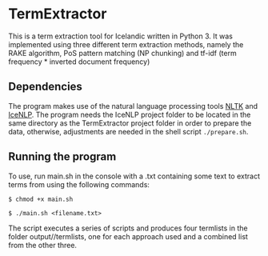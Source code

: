 # TermExtractor

This is a term extraction tool for Icelandic written in Python 3. It was implemented using three different term extraction methods, namely the RAKE algorithm, PoS pattern matching (NP chunking) and tf-idf (term frequency * inverted document frequency)

## Dependencies
The program makes use of the natural language processing tools [NLTK](http://www.nltk.org/) and [IceNLP](https://github.com/hrafnl/icenlp). The program needs the IceNLP project folder to be located in the same directory as the TermExtractor project folder in order to prepare the data, otherwise, adjustments are needed in the shell script ```./prepare.sh```.

## Running the program
To use, run main.sh in the console with a .txt containing some text to extract terms from using the following commands:

```$ chmod +x main.sh```

```$ ./main.sh <filename.txt>```

The script executes a series of scripts and produces four termlists in the folder output/<filename>/termlists, one for each approach used and a combined list from the other three.
